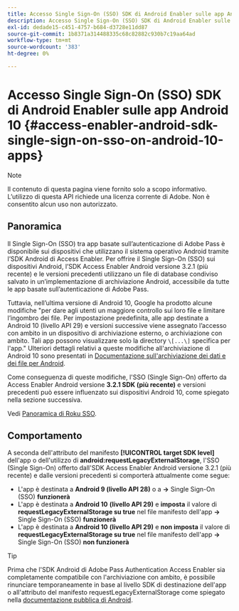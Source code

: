 ```yaml
---
title: Accesso Single Sign-On (SSO) SDK di Android Enabler sulle app Android 10
description: Accesso Single Sign-On (SSO) SDK di Android Enabler sulle app Android 10
exl-id: dedade15-c451-4757-b684-d3728e11dd87
source-git-commit: 1b8371a314488335c68c82882c930b7c19aa64ad
workflow-type: tm+mt
source-wordcount: '383'
ht-degree: 0%

---
```


# Accesso Single Sign-On (SSO) SDK di Android Enabler sulle app Android 10 {#access-enabler-android-sdk-single-sign-on-sso-on-android-10-apps}

>[!NOTE]
>
>Il contenuto di questa pagina viene fornito solo a scopo informativo. L’utilizzo di questa API richiede una licenza corrente di Adobe. Non è consentito alcun uso non autorizzato.

## Panoramica

Il Single Sign-On (SSO) tra app basate sull’autenticazione di Adobe Pass è disponibile sui dispositivi che utilizzano il sistema operativo Android tramite l’SDK Android di Access Enabler. Per offrire il Single Sign-On (SSO) sui dispositivi Android, l’SDK Access Enabler Android versione 3.2.1 (più recente) e le versioni precedenti utilizzano un file di database condiviso salvato in un’implementazione di archiviazione Android, accessibile da tutte le app basate sull’autenticazione di Adobe Pass.

Tuttavia, nell’ultima versione di Android 10, Google ha prodotto alcune modifiche &quot;per dare agli utenti un maggiore controllo sui loro file e limitare l’ingombro dei file. Per impostazione predefinita, alle app destinate a Android 10 (livello API 29) e versioni successive viene assegnato l’accesso con ambito in un dispositivo di archiviazione esterno, o archiviazione con ambito. Tali app possono visualizzare solo la directory `\[...\]` specifica per l&#39;app.&quot; Ulteriori dettagli relativi a queste modifiche all&#39;archiviazione di Android 10 sono presentati in [Documentazione sull&#39;archiviazione dei dati e dei file per Android](https://developer.android.com/training/data-storage/files/external-scoped).

Come conseguenza di queste modifiche, l&#39;SSO (Single Sign-On) offerto da Access Enabler Android versione **3.2.1 SDK (più recente)** e versioni precedenti può essere influenzato sui dispositivi Android 10, come spiegato nella sezione successiva.

Vedi [Panoramica di Roku SSO](/help/authentication/roku-sso-overview.md).

## Comportamento

A seconda dell&#39;attributo del manifesto **[!UICONTROL target SDK level]** dell&#39;app o dell&#39;utilizzo di **android:requestLegacyExternalStorage**, l&#39;SSO (Single Sign-On) offerto dall&#39;SDK Access Enabler Android versione 3.2.1 (più recente) e dalle versioni precedenti si comporterà attualmente come segue:

- L&#39;app è destinata a **Android 9 (livello API 28)** o a **-\>** Single Sign-On (SSO) **funzionerà**
- L&#39;app è destinata a **Android 10** **(livello API 29)** e **imposta** il valore di **requestLegacyExternalStorage su true** nel file manifesto dell&#39;app **-\>** Single Sign-On (SSO) **funzionerà**
- L&#39;app è destinata a **Android 10** **(livello API 29)** e **non imposta** il valore di **requestLegacyExternalStorage su true** nel file manifesto dell&#39;app **-\>** Single Sign-On (SSO) **non funzionerà**


>[!TIP]
>
> Prima che l&#39;SDK Android di Adobe Pass Authentication Access Enabler sia completamente compatibile con l&#39;archiviazione con ambito, è possibile rinunciare temporaneamente in base al livello SDK di destinazione dell&#39;app o all&#39;attributo del manifesto requestLegacyExternalStorage come spiegato nella [documentazione pubblica di Android](https://developer.android.com/training/data-storage/files/external-scoped#opt-out-of-scoped-storage).
